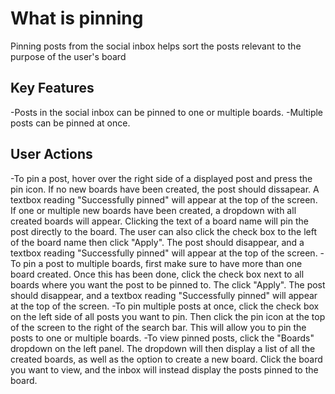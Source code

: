 # What is pinning
Pinning posts from the social inbox helps sort the posts relevant to the purpose of the user's board

## Key Features
-Posts in the social inbox can be pinned to one or multiple boards.
-Multiple posts can be pinned at once.


## User Actions
-To pin a post, hover over the right side of a displayed post and press the pin icon.  If no new boards have been created, the post should dissapear. A textbox reading "Successfully pinned" will appear at the top of the screen.  If one or multiple new boards have been created, a dropdown with all created boards will appear.  Clicking the text of a board name will pin the post directly to the board.  The user can also click the check box to the left of the board name then click "Apply".  The post should disappear, and a textbox reading "Successfully pinned" will appear at the top of the screen.
-To pin a post to multiple boards, first make sure to have more than one board created.  Once this has been done, click the check box next to all boards where you want the post to be pinned to.  The click "Apply".  The post should disappear, and a textbox reading "Successfully pinned" will appear at the top of the screen.
-To pin multiple posts at once, click the check box on the left side of all posts you want to pin.  Then click the pin icon at the top of the screen to the right of the search bar.  This will allow you to pin the posts to one or multiple boards.
-To view pinned posts, click the "Boards" dropdown on the left panel.  The dropdown will then display a list of all the created boards, as well as the option to create a new board.  Click the board you want to view, and the inbox will instead display the posts pinned to the board.
